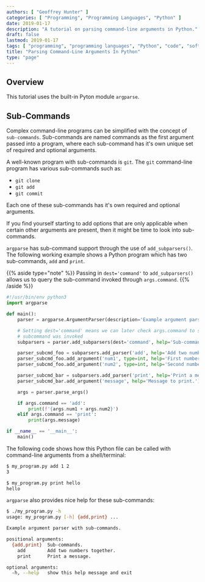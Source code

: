 ```yaml
---
authors: [ "Geoffrey Hunter" ]
categories: [ "Programming", "Programming Languages", "Python" ]
date: 2019-01-17
description: "A tutorial on parsing command-line arguments in Python."
draft: false
lastmod: 2019-01-17
tags: [ "programming", "programming languages", "Python", "code", "software", "argparse", "argument parser", "command-line", "CLI", "sub-commands" ]
title: "Parsing Command-Line Arguments In Python"
type: "page"
---
```


## Overview

This tutorial uses the built-in Pyton module `argparse`.

## Sub-Commands

Complex command-line programs can be simplified with the concept of `sub-commands`. Sub-commands are named commands as the first argument passed into a program, where each sub-command has it's own unique set of required and optional arguments.

A well-known program with sub-commands is `git`. The `git` command-line program has various sub-commands such as:

* `git clone`
* `git add`
* `git commit`

Each one of these sub-commands has it's own required and optional arguments.

If you find yourself starting to add options that are only applicable when certain other arguments are present, then it might be time to look into sub-commands.

`argparse` has sub-command support through the use of `add_subparsers()`. The following working example shows a Python program which has two sub-commands, `add` and `print`.

{{% aside type="note" %}}
Passing in `dest='command'` to `add_subparsers()` allows us to query the sub-command invoked through `args.command`.
{{% /aside %}}

```python
#!/usr/bin/env python3
import argparse

def main():
    parser = argparse.ArgumentParser(description='Example argument parser with sub-commands.')

    # Setting dest='command' means we can later check args.command to see what
    # subcommand was invoked
    subparsers = parser.add_subparsers(dest='command', help='Sub-commands.')

    parser_subcmd_foo = subparsers.add_parser('add', help='Add two numbers together.')
    parser_subcmd_foo.add_argument('num1', type=int, help='First number to add.')
    parser_subcmd_foo.add_argument('num2', type=int, help='Second number to add.')

    parser_subcmd_bar = subparsers.add_parser('print', help='Print a message.')
    parser_subcmd_bar.add_argument('message', help='Message to print.')

    args = parser.parse_args()

    if args.command == 'add':
        print(f'{args.num1 + args.num2}')
    elif args.command == 'print':
        print(args.message)

if __name__ == '__main__':
    main()
```

The following code shows how this Python file can be called with command-line arguments from a shell/terminal:

```sh
$ my_program.py add 1 2
3

$ my_program.py print hello
hello
```

`argparse` also provides nice help for these sub-commands:

```sh
$ ./my_program.py -h
usage: my_program.py [-h] {add,print} ...

Example argument parser with sub-commands.

positional arguments:
  {add,print}  Sub-commands.
    add        Add two numbers together.
    print      Print a message.

optional arguments:
  -h, --help   show this help message and exit
```
